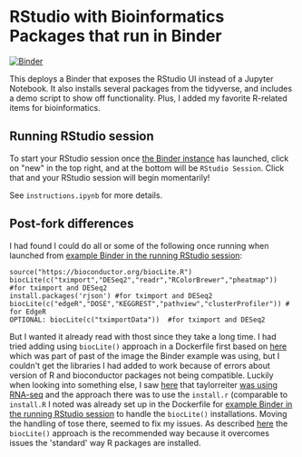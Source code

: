 # RStudio with Bioinformatics Packages that run in Binder 

[![Binder](http://mybinder.org/badge.svg)](http://mybinder.org/v2/gh/fomightez/dockerfile-rstudio/master)

This deploys a Binder that exposes the
RStudio UI instead of a Jupyter Notebook. It also installs
several packages from the tidyverse, and includes a demo
script to show off functionality.  Plus, I added my favorite R-related items for bioinformatics.

Running RStudio session
-----------------------

To start your RStudio session once [the Binder instance](http://mybinder.org/v2/gh/fomightez/dockerfile-rstudio/master) has launched, click on "new" in the top right,
and at the bottom will be `RStudio Session`.
Click that and your RStudio session will begin momentarily!

See `instructions.ipynb` for more details.


Post-fork differences
--------------------

I had found I could do all or some of the following once running when launched from [example Binder in the running RStudio session](https://github.com/binder-examples/dockerfile-rstudio):

    source("https://bioconductor.org/biocLite.R")
    biocLite(c("tximport","DESeq2","readr","RColorBrewer","pheatmap")) #for tximport and DESeq2 
    install.packages('rjson') #for tximport and DESeq2 
    biocLite(c("edgeR","DOSE","KEGGREST","pathview","clusterProfiler")) # for EdgeR
    OPTIONAL: biocLite(c("tximportData"))  #for tximport and DESeq2 

But I wanted it already read with thost since they take a long time. I had tried adding using `biocLite()` approach in a Dockerfile first based on [here](https://hub.docker.com/r/rocker/geospatial/~/dockerfile/) which was part of past of the image the Binder example was using, but I couldn't get the libraries I had added to work because of errors about version of R and bioconductor packages not being compatible. Luckily when looking into something else, I saw [here](https://github.com/binder-examples/dockerfile-r/network) that taylorreiter [was using RNA-seq](https://github.com/taylorreiter/dockerfile-r) and the approach there was to use the `install.r` (comparable to `install.R` I noted was already set up in the Dockerfile for [example Binder in the running RStudio session](https://github.com/binder-examples/dockerfile-rstudio) to handle the `biocLite()` installations. Moving the handling of tose there, seemed to fix my issues. As described [here](https://www.bioconductor.org/install/#why-biocLite) the `biocLite()` approach is the recommended way because it overcomes issues the 'standard' way R packages are installed.

